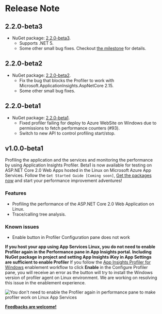 # Release Note

## 2.2.0-beta3
* NuGet package: [2.2.0-beta3](https://www.nuget.org/packages/Microsoft.ApplicationInsights.Profiler.AspNetCore/2.2.0-beta3).
  * Supports .NET 5.
  * Some other small bug fixes. Checkout [the milestone](https://github.com/microsoft/ApplicationInsights-Profiler-AspNetCore/milestone/8?closed=1) for details.

## 2.2.0-beta2

* NuGet package: [2.2.0-beta2](https://www.nuget.org/packages/Microsoft.ApplicationInsights.Profiler.AspNetCore/2.2.0-beta2).
  * Fix the bug that blocks the Profiler to work with Microsoft.ApplicationInsights.AspNetCore 2.15.
  * Some other small bug fixes.

## 2.2.0-beta1

* NuGet package: [2.2.0-beta1](https://www.nuget.org/packages/Microsoft.ApplicationInsights.Profiler.AspNetCore/2.2.0-beta1).
  * Fixed profiler failing for deploy to Azure WebSite on Windows due to permissions to fetch performance counters (#93).
  * Switch to new API to control profiling start/stop.

## v1.0.0-beta1

Profiling the application and the services and monitoring the performance by using Application Insights Profiler. Beta1 is now available for testing on ASP.NET Core 2.0 Web Apps hosted in the Linux on Microsoft Azure App Services. Follow the `Get Started Guide [Coming soon]`, [Get the packages now](https://www.nuget.org/packages/Microsoft.ApplicationInsights.Profiler.AspNetCore/1.0.0-beta1) and start your performance improvement adventures!

### Features

* Profiling the performance of the ASP.NET Core 2.0 Web Application on Linux.
* Trace/calling tree analysis.

### Known issues

* Enable button in Profiler Configuration pane does not work

**If you host your app using App Services Linux, you do not need to enable Profiler again in the Performance pane in App Insights portal. Including NuGet package in project and setting App Insights iKey in App Settings are sufficient to enable Profiler**
If you follow the [App Insights Profiler for Windows](https://docs.microsoft.com/azure/application-insights/app-insights-profiler) enablement workflow to click **Enable** in the Configure Profiler pane, you will receive an error as the button will try to install the Windows version of profiler agent on Linux environment.
We are working on resolving this issue in the enablement experience.

![You don't need to enable the Profiler again in performance pane to make profiler work on Linux App Services](https://raw.githubusercontent.com/Microsoft/ApplicationInsights-Profiler-AspNetCore/master/media/issue-enable-profiler.PNG)

**[Feedbacks are welcome!](https://github.com/Microsoft/ApplicationInsights-Profiler-AspNetCore/issues)**
